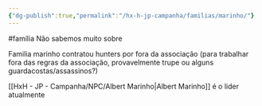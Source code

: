 ```yaml
---
{"dg-publish":true,"permalink":"/hx-h-jp-campanha/familias/marinho/"}
---
```


#família
Não sabemos muito sobre

Familia marinho contratou hunters por fora da associação (para trabalhar fora das regras da associação, provavelmente trupe ou alguns guardacostas/assassinos?)

[[HxH - JP - Campanha/NPC/Albert Marinho\|Albert Marinho]] é o lider atualmente